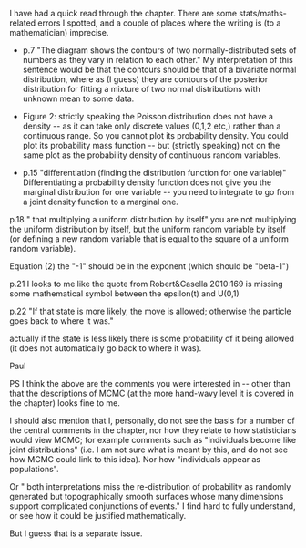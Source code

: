 

I have had a quick read through the chapter. There are some stats/maths-related errors I spotted, and  a couple of places where the writing is (to a mathematician) imprecise. 

* p.7  "The diagram shows the contours of two normally-distributed sets of numbers as they
vary in relation to each other."
My interpretation of this sentence would be that the contours should be that of a bivariate normal distribution, where as (I guess) they are contours of the posterior distribution for fitting a mixture of two normal distributions with unknown mean to some data.

* Figure 2: strictly speaking the Poisson distribution does not have a density -- as it can take only discrete values (0,1,2 etc,) rather than a continuous range. So you cannot plot its probability density. You could plot its probability mass function -- but (strictly speaking) not on the same plot as the probability density of continuous random variables.

* p.15 "differentiation (finding the distribution function for one variable)" Differentiating a probability density function does not give you the marginal distribution for one variable -- you need to integrate to go from a joint density function to a marginal one.

p.18 " that multiplying a uniform distribution by itself" you are not multiplying the uniform distribution by itself, but the uniform random variable by itself (or defining a new random variable that is equal to the square of a uniform random variable).

Equation (2) the "-1" should be in the exponent (which should be "beta-1")

p.21 I looks to me like the quote from Robert&Casella 2010:169 is missing some mathematical symbol between the epsilon(t) and U(0,1)

p.22  "If that state is more likely, the move is allowed; otherwise
the particle goes back to where it was."

actually if the state is less likely there is some probability of it being allowed (it does not automatically go back to where it was).

Paul

PS I think the above are the comments you were interested in -- other than that the descriptions of MCMC (at the more hand-wavy level it is covered in the chapter) looks fine to me.

I should also mention that I, personally, do not see the basis for a number of the central comments in the chapter, nor how they relate to how statisticians would view MCMC; for example comments such as "individuals become like joint distributions" (i.e. I am not sure what is meant by this, and do not see how MCMC could link to this idea). Nor how "individuals appear as populations". 

Or " both interpretations miss the re-distribution of probability as randomly generated but topographically smooth surfaces whose
many dimensions support complicated conjunctions of events." I find hard to fully understand, or see how it could be justified mathematically.

But I guess that is a separate issue.


